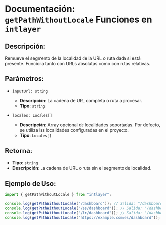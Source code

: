 # Documentación: `getPathWithoutLocale` Funciones en `intlayer`

## Descripción:

Remueve el segmento de la localidad de la URL o ruta dada si está presente. Funciona tanto con URLs absolutas como con rutas relativas.

## Parámetros:

- `inputUrl: string`

  - **Descripción**: La cadena de URL completa o ruta a procesar.
  - **Tipo**: `string`

- `locales: Locales[]`
  - **Descripción**: Array opcional de localidades soportadas. Por defecto, se utiliza las localidades configuradas en el proyecto.
  - **Tipo**: `Locales[]`

## Retorna:

- **Tipo**: `string`
- **Descripción**: La cadena de URL o ruta sin el segmento de localidad.

## Ejemplo de Uso:

```typescript
import { getPathWithoutLocale } from "intlayer";

console.log(getPathWithoutLocale("/dashboard")); // Salida: "/dashboard"
console.log(getPathWithoutLocale("/es/dashboard")); // Salida: "/dashboard"
console.log(getPathWithoutLocale("/fr/dashboard")); // Salida: "/dashboard"
console.log(getPathWithoutLocale("https://example.com/es/dashboard")); // Salida: "https://example.com/dashboard"
```
